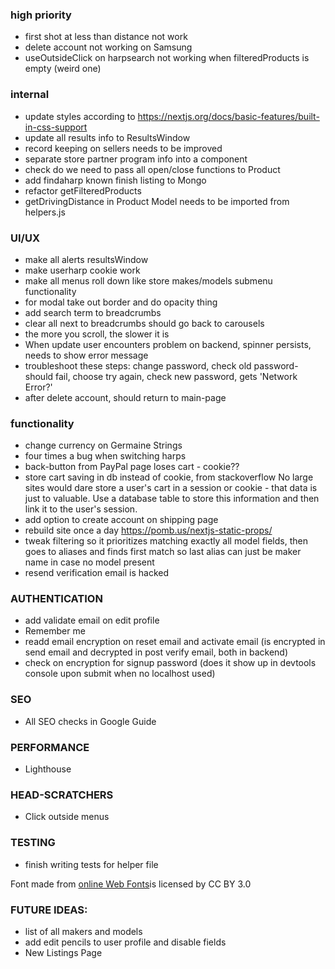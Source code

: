 ### high priority
- first shot at less than distance not work
- delete account not working on Samsung
- useOutsideClick on harpsearch not working when filteredProducts is empty (weird one)

### internal
- update styles according to https://nextjs.org/docs/basic-features/built-in-css-support
- update all results info to ResultsWindow
- record keeping on sellers needs to be improved
- separate store partner program info into a component
- check do we need to pass all open/close functions to Product
- add findaharp known finish listing to Mongo
- refactor getFilteredProducts
- getDrivingDistance in Product Model needs to be imported from helpers.js

### UI/UX
- make all alerts resultsWindow
- make userharp cookie work
- make all menus roll down like store makes/models submenu functionality
- for modal take out border and do opacity thing
- add search term to breadcrumbs
- clear all next to breadcrumbs should go back to carousels
- the more you scroll, the slower it is
- When update user encounters problem on backend, spinner persists, needs to show error message
- troubleshoot these steps: change password, check old password-should fail, choose try again, check new password, gets 'Network Error?'
- after delete account, should return to main-page

### functionality
- change currency on Germaine Strings
- four times a bug when switching harps
- back-button from PayPal page loses cart - cookie??
- store cart saving in db instead of cookie, from stackoverflow No large sites would dare store a user's cart in a session or cookie - that data is just to valuable. Use a database table to store this information and then link it to the user's session. 
- add option to create account on shipping page
- rebuild site once a day https://pomb.us/nextjs-static-props/
- tweak filtering so it prioritizes matching exactly all model fields, then goes to aliases and finds first match so last alias can just be maker name in case no model present
- resend verification email is hacked

### AUTHENTICATION
- add validate email on edit profile
- Remember me
- readd email encryption on reset email and activate email (is encrypted in send email and decrypted in post verify email, both in backend)
- check on encryption for signup password (does it show up in devtools console upon submit when no localhost used)

### SEO
- All SEO checks in Google Guide

### PERFORMANCE
- Lighthouse

### HEAD-SCRATCHERS
- Click outside menus

### TESTING

- finish writing tests for helper file

<div>Font made from <a href="http://www.onlinewebfonts.com">online Web Fonts</a>is licensed by CC BY 3.0</div>

### FUTURE IDEAS:

- list of all makers and models
- add edit pencils to user profile and disable fields
- New Listings Page